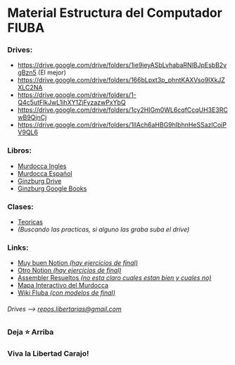 # Material Estructura del Computador FIUBA
  
### Drives:
* https://drive.google.com/drive/folders/1ie9ieyASbLvhabaRNlBJpEsbB2vgBzn5 (El mejor)
* https://drive.google.com/drive/folders/166bLpxt3p_phntKAXVso9IXkJZXLC2NA
* https://drive.google.com/drive/folders/1-Q4c5utFlkJwL1ihXY1ZjFyzazwPxYbQ
* https://drive.google.com/drive/folders/1cy2HIGm0WL6cqfCcqUH3E3RCwB9QjnCj
* https://drive.google.com/drive/folders/1llAch6aHBG9hIbhnHeSSazlCoiPV9QL6
  
### Libros:
* [Murdocca Ingles](https://drive.google.com/file/d/1MhZQ2r_Ok2Cm509sQ2-7oUbSjUOalvNY/view?usp=sharing)
* [Murdocca Español](https://drive.google.com/file/d/1YuY4BiHoeHq5nGd5YZvk95IYsg-QjgHJ/view?usp=sharing)
* [Ginzburg Drive](https://drive.google.com/drive/folders/1cA9AoVxlVc0w_eVgqkVoSngxIZfk6FyQ?usp=sharing)
* [Ginzburg Google Books](https://books.google.com.gt/books?id=Bzykb1ajDnsC&lpg=PR4&pg=PP1#v=onepage&q&f=false)

<!-- Agregar Ginzburg -->
<!-- Agregar https://github.com/gcc-cdimatteo/Estructura-del-Computador-66.70/tree/main/RESUMENES -->

### Clases:
* [Teoricas ](https://drive.google.com/drive/folders/1vm0VCwdS6_fx9IVMjwp08IHxVP4R6aAh?usp=sharing)
* _(Buscando las practicas, si alguno las graba suba el drive)_

### Links:
* [Muy buen Notion _(hay ejercicios de final)_](https://knotty-enquiry-da1.notion.site/Estructura-del-Computador-fca7cf5347cd402ab137e166facb31cf)
* [Otro Notion _(hay ejercicios de final)_](https://cmauro-fiuba.notion.site/cmauro-fiuba/Estructura-del-Computador-6f3b257589a743a885af1d1d07ba06a4)
* [Assembler Resueltos _(no esta claro cuales estan bien y cuales no)_](https://github.com/Lukas-De-Angelis-Riva/66.70-Estructura-del-computador)
* [Mapa Interactivo del Murdocca](https://fede.dm/figure-610)
* [Wiki FIuba _(con modelos de final)_](http://wiki.foros-fiuba.com.ar/materias:66:70)
<!-- * [Drives en zips por las dudas](https://drive.google.com/drive/u/1/folders/1gEFW65eulv041XpZFRDRVdU3rIsGle5Z) -->
<!-- https://sites.radford.edu/~mhtay/CPSC352/ -->

  
###### Drives --> repos.libertarias@gmail.com
### Deja **⭐** Arriba
### Viva la Libertad Carajo!
